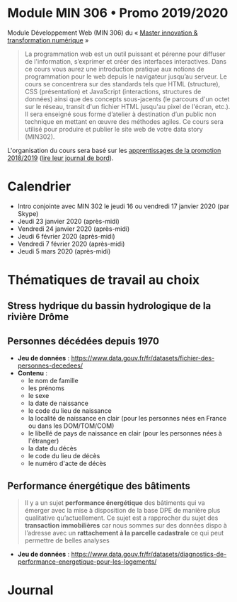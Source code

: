# Module MIN 306 • Promo 2019/2020

Module Développement Web (MIN 306) du « [Master innovation &amp; transformation numérique](https://www.sciencespo.fr/ecole-management-innovation/fr/formations/innovation-transformation-numerique.html) »

> La programmation web est un outil puissant et pérenne pour diffuser de l'information, s’exprimer et créer des interfaces interactives.
> Dans ce cours vous aurez une introduction pratique aux notions de programmation pour le web depuis le navigateur jusqu’au serveur.
> Le cours se concentrera sur des standards tels que HTML (structure), CSS (présentation) et JavaScript (interactions, structures de données) ainsi que des concepts sous-jacents (le parcours d'un octet sur le réseau, transit d'un fichier HTML jusqu'au pixel de l'écran, etc.).
> Il sera enseigné sous forme d’atelier à destination d’un public non technique en mettant en œuvre des méthodes agiles.
> Ce cours sera utilisé pour produire et publier le site web de votre data story (MIN302).

L'organisation du cours sera basé sur les [apprentissages de la promotion 2018/2019](https://github.com/oncletom/m2-min-2018) ([lire leur journal de bord](https://github.com/oncletom/m2-min-2018/blob/master/JOURNAL.md#jeudi-29-novembre)).

# Calendrier

- Intro conjointe avec MIN 302 le jeudi 16 ou vendredi 17 janvier 2020 (par Skype)
- Jeudi 23 janvier 2020 (après-midi)
- Vendredi 24 janvier 2020 (après-midi)
- Jeudi 6 février 2020 (après-midi)
- Vendredi 7 février 2020 (après-midi)
- Jeudi 5 mars 2020 (après-midi)

# Thématiques de travail au choix

## Stress hydrique du bassin hydrologique de la rivière Drôme

## Personnes décédées depuis 1970

- **Jeu de données** : https://www.data.gouv.fr/fr/datasets/fichier-des-personnes-decedees/
- **Contenu** :
  - le nom de famille
  - les prénoms
  - le sexe
  - la date de naissance
  - le code du lieu de naissance
  - la localité de naissance en clair (pour les personnes nées en France ou dans les DOM/TOM/COM)
  - le libellé de pays de naissance en clair (pour les personnes nées à l'étranger)
  - la date du décès
  - le code du lieu de décès
  - le numéro d'acte de décès
  
## Performance énergétique des bâtiments
  
> Il y a un sujet **performance énergétique** des bâtiments qui va émerger avec la mise à disposition de la base DPE de manière plus qualitative qu’actuellement. Ce sujet est a rapprocher du sujet des **transaction immobilières** car nous sommes sur des données dispo à l’adresse avec un **rattachement à la parcelle cadastrale** ce qui peut permettre de belles analyses
  
- **Jeu de données** : https://www.data.gouv.fr/fr/datasets/diagnostics-de-performance-energetique-pour-les-logements/


# Journal
